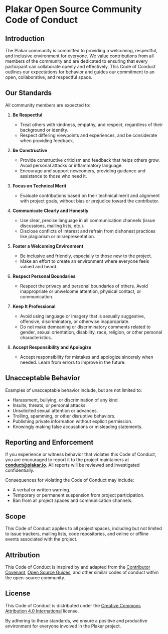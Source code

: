# Plakar Open Source Community Code of Conduct

## Introduction
The Plakar community is committed to providing a welcoming, respectful, and inclusive environment for everyone. We value contributions from all members of the community and are dedicated to ensuring that every participant can collaborate openly and effectively. This Code of Conduct outlines our expectations for behavior and guides our commitment to an open, collaborative, and respectful space.

## Our Standards
All community members are expected to:

1. **Be Respectful**  
   - Treat others with kindness, empathy, and respect, regardless of their background or identity.
   - Respect differing viewpoints and experiences, and be considerate when providing feedback.

2. **Be Constructive**  
   - Provide constructive criticism and feedback that helps others grow. Avoid personal attacks or inflammatory language.
   - Encourage and support newcomers, providing guidance and assistance to those who need it.

3. **Focus on Technical Merit**  
   - Evaluate contributions based on their technical merit and alignment with project goals, without bias or prejudice toward the contributor.

4. **Communicate Clearly and Honestly**  
   - Use clear, precise language in all communication channels (issue discussions, mailing lists, etc.).
   - Disclose conflicts of interest and refrain from dishonest practices like plagiarism or misrepresentation.

5. **Foster a Welcoming Environment**  
   - Be inclusive and friendly, especially to those new to the project.
   - Make an effort to create an environment where everyone feels valued and heard.

6. **Respect Personal Boundaries**  
   - Respect the privacy and personal boundaries of others. Avoid inappropriate or unwelcome attention, physical contact, or communication.

7. **Keep It Professional**  
   - Avoid using language or imagery that is sexually suggestive, offensive, discriminatory, or otherwise inappropriate.
   - Do not make demeaning or discriminatory comments related to gender, sexual orientation, disability, race, religion, or other personal characteristics.

8. **Accept Responsibility and Apologize**  
   - Accept responsibility for mistakes and apologize sincerely when needed. Learn from errors to improve in the future.

## Unacceptable Behavior
Examples of unacceptable behavior include, but are not limited to:

- Harassment, bullying, or discrimination of any kind.
- Insults, threats, or personal attacks.
- Unsolicited sexual attention or advances.
- Trolling, spamming, or other disruptive behaviors.
- Publishing private information without explicit permission.
- Knowingly making false accusations or misleading statements.

## Reporting and Enforcement
If you experience or witness behavior that violates this Code of Conduct, you are encouraged to report it to the project maintainers at **conduct@plakar.io**. All reports will be reviewed and investigated confidentially.

Consequences for violating the Code of Conduct may include:

- A verbal or written warning.
- Temporary or permanent suspension from project participation.
- Ban from all project spaces and communication channels.

## Scope
This Code of Conduct applies to all project spaces, including but not limited to issue trackers, mailing lists, code repositories, and online or offline events associated with the project.

## Attribution
This Code of Conduct is inspired by and adapted from the [Contributor Covenant](https://www.contributor-covenant.org/), [Open Source Guides](https://opensource.guide/), and other similar codes of conduct within the open-source community.

## License
This Code of Conduct is distributed under the [Creative Commons Attribution 4.0 International](https://creativecommons.org/licenses/by/4.0/) license.

By adhering to these standards, we ensure a positive and productive environment for everyone involved in the Plakar project.

